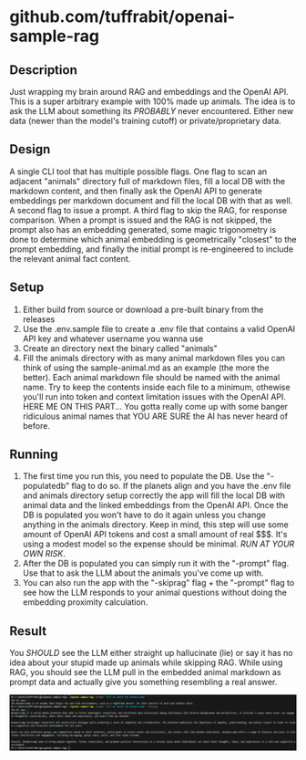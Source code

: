 # github.com/tuffrabit/openai-sample-rag

## Description
Just wrapping my brain around RAG and embeddings and the OpenAI API. This is a super arbitrary example with 100% made up animals. The idea is to ask the LLM about something its *PROBABLY* never encountered. Either new data (newer than the model's training cutoff) or private/proprietary data.

## Design
A single CLI tool that has multiple possible flags. One flag to scan an adjacent "animals" directory full of markdown files, fill a local DB with the markdown content, and then finally ask the OpenAI API to generate embeddings per markdown document and fill the local DB with that as well. A second flag to issue a prompt. A third flag to skip the RAG, for response comparison. When a prompt is issued and the RAG is not skipped, the prompt also has an embedding generated, some magic trigonometry is done to determine which animal embedding is geometrically "closest" to the prompt embedding, and finally the initial prompt is re-engineered to include the relevant animal fact content.

## Setup
1. Either build from source or download a pre-built binary from the releases
2. Use the .env.sample file to create a .env file that contains a valid OpenAI API key and whatever username you wanna use
3. Create an directory next the binary called "animals"
4. Fill the animals directory with as many animal markdown files you can think of using the sample-animal.md as an example (the more the better). Each animal markdown file should be named with the animal name. Try to keep the contents inside each file to a minimum, othewise you'll run into token and context limitation issues with the OpenAI API. HERE ME ON THIS PART... You gotta really come up with some banger ridiculous animal names that YOU ARE SURE the AI has never heard of before.

## Running
1. The first time you run this, you need to populate the DB. Use the "-populatedb" flag to do so. If the planets align and you have the .env file and animals directory setup correctly the app will fill the local DB with animal data and the linked embeddings from the OpenAI API. Once the DB is populated you won't have to do it again unless you change anything in the animals directory. Keep in mind, this step will use some amount of OpenAI API tokens and cost a small amount of real $$$. It's using a modest model so the expense should be minimal. *RUN AT YOUR OWN RISK*.
2. After the DB is populated you can simply run it with the "-prompt" flag. Use that to ask the LLM about the animals you've come up with.
3. You can also run the app with the "-skiprag" flag + the "-prompt" flag to see how the LLM responds to your animal questions without doing the embedding proximity calculation.

## Result
You *SHOULD* see the LLM either straight up hallucinate (lie) or say it has no idea about your stupid made up animals while skipping RAG. While using RAG, you should see the LLM pull in the embedded animal markdown as prompt data and actually give you something resembling a real answer.

![example](openairagtest-example.png)
